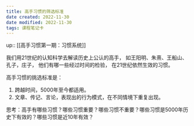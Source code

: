 ```yaml
---
title: 高手习惯的筛选标准
date created: 2022-11-30
date modified: 2022-11-30
tags: 课程笔记卡
---
```

up:: [[高手习惯第一期：习惯系统]]

我们用21世纪的认知科学去解读历史上公认的高手， 如王阳明、朱熹、王船山、孔子，庄子， 他们有哪一些经过时间的检验， 在21世纪依然生效的习惯。 

高手习惯的挑选标准是：
1. 跨越时间，5000年至今都适用。
2. 文章、传记、言论，表现出的行为模式，在不同情境下重复出现。 

思考：高手有哪些习惯？哪些习惯重要？哪些习惯不重要？哪些习惯是5000年历史下有效的？哪些习惯是近10年有效？